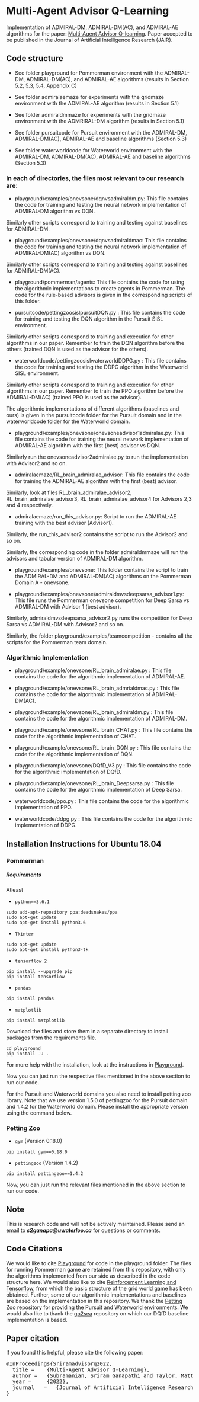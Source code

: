 # Multi-Agent Advisor Q-Learning

Implementation of ADMIRAL-DM, ADMIRAL-DM(AC), and ADMIRAL-AE algorithms for the paper: [Multi-Agent Advisor Q-learning](https://arxiv.org/pdf/2111.00345.pdf). Paper accepted to be published in the Journal of Artificial Intelligence Research (JAIR).  

 
## Code structure


- See folder playground for Pommerman environment with the ADMIRAL-DM, ADMIRAL-DM(AC), and ADMIRAL-AE algorithms (results in Section 5.2, 5.3, 5.4, Appendix C)


- See folder admiralaemaze for experiments with the gridmaze environment with the ADMIRAL-AE algorithm (results in Section 5.1)


- See folder admiraldmmaze for experiments with the gridmaze environment with the ADMRIRAL-DM algorithm (results in Section 5.1)   


- See folder pursuitcode for Pursuit environment with the ADMIRAL-DM, ADMIRAL-DM(AC), ADMIRAL-AE and baseline algorithms (Section 5.3) 


- See folder waterworldcode for Waterworld environment with the ADMIRAL-DM, ADMIRAL-DM(AC), ADMIRAL-AE and baseline algorithms (Section 5.3)


### In each of directories, the files most relevant to our research are:


- playground/examples/onevsone/dqnvsadmiraldm.py:  This file contains the code for training and testing the neural network implementation of ADMIRAL-DM algorithm vs DQN.

Similarly other scripts correspond to training and testing against baselines for ADMIRAL-DM.

- playground/examples/onevsone/dqnvsadmiraldmac:  This file contains the code for training and testing the neural network implementation of ADMIRAL-DM(AC) algorithm vs DQN. 

Similarly other scripts correspond to training and testing against baselines for ADMIRAL-DM(AC). 


- playground/pommerman/agents:  This file contains the code for using the algorithmic implementations to create agents in Pommerman. The code for the rule-based advisors is given in the corresponding scripts of this folder.



- pursuitcode/pettingzoosislpursuitDQN.py :  This file contains the code for training and testing the DQN algorithm in the Pursuit SISL environment.

Similarly other scripts correspond to training and execution for other algorithms in our paper. Remember to train the DQN algorithm before the others (trained DQN is used as the advisor for the others).   


- waterworldcode/pettingzoosislwaterworldDDPG.py :  This file contains the code for training and testing the DDPG algorithm in the Waterworld SISL environment.

Similarly other scripts correspond to training and execution for other algorithms in our paper. Remember to train the PPO algorithm before the ADMIRAL-DM(AC) (trained PPO is used as the advisor).

The algorithmic implementations of different algorithms (baselines and ours) is given in the pursuitcode folder for the Pursuit domain and in the waterworldcode folder for the Waterworld domain. 


- playground/examples/onevsone/onevsoneadvisor1admiralae.py:  This file contains the code for training the neural network implementation of ADMIRAL-AE algorithm with the first (best) advisor vs DQN.

Similarly run the onevsoneadvisor2admiralae.py to run the implementation with Advisor2 and so on. 


- admiralaemaze/RL_brain_admiralae_advisor:  This file contains the code for training the ADMIRAL-AE algorithm with the first (best) advisor.

Similarly, look at files RL_brain_admiralae_advisor2, RL_brain_admiralae_advisor3, RL_brain_admiralae_advisor4 for Advisors 2,3 and 4 respectively. 

- admiralaemaze/run_this_advisor.py:   Script to run the ADMIRAL-AE training with the best advisor (Advisor1). 

Similarly, the run_this_advisor2 contains the script to run the Advisor2 and so on. 


Similarly, the corresponding code in the folder admiraldmmaze will run the advisors and tabular version of ADMIRAL-DM algorithm. 


- playground/examples/onevsone: This folder contains the script to train the ADMIRAL-DM and ADMIRAL-DM(AC) algorithms on the Pommerman Domain A - onevsone.

- playground/examples/onevsone/admiraldmvsdeepsarsa_advisor1.py: This file runs the Pommerman onevsone competition for Deep Sarsa vs ADMIRAL-DM with Advisor 1 (best advisor). 

Similarly, admiraldmvsdeepsarsa_advisor2.py runs the competition for Deep Sarsa vs ADMIRAL-DM with Advisor2 and so on. 


Similarly, the folder playground/examples/teamcompetition - contains all the scripts for the Pommerman team domain.
 


### Algorithmic Implementation 


- playground/example/onevsone/RL_brain_admiralae.py :  This file contains the code for the algorithmic implementation of ADMIRAL-AE. 

- playground/example/onevsone/RL_brain_admrialdmac.py :  This file contains the code for the algorithmic implementation of ADMIRAL-DM(AC). 

- playground/example/onevsone/RL_brain_admiraldm.py :  This file contains the code for the algorithmic implementation of ADMIRAL-DM. 

- playground/example/onevsone/RL_brain_CHAT.py :  This file contains the code for the algorithmic implementation of CHAT. 

- playground/example/onevsone/RL_brain_DQN.py :  This file contains the code for the algorithmic implementation of DQN. 

- playground/example/onevsone/DQfD_V3.py :  This file contains the code for the algorithmic implementation of DQfD. 

- playground/example/onevsone/RL_brain_Deepsarsa.py :  This file contains the code for the algorithmic implementation of Deep Sarsa. 

- waterworldcode/ppo.py :  This file contains the code for the algorithmic implementation of PPO. 

- waterworldcode/ddpg.py :  This file contains the code for the algorithmic implementation of DDPG. 
 

## Installation Instructions for Ubuntu 18.04



### Pommerman 

##### Requirements

Atleast 

- `python==3.6.1`


```shell
sudo add-apt-repository ppa:deadsnakes/ppa
sudo apt-get update
sudo apt-get install python3.6
```



- `Tkinter`

```shell
sudo apt-get update
sudo apt-get install python3-tk
```


- `tensorflow 2`

```shell
pip install --upgrade pip
pip install tensorflow
```

- `pandas`

```shell
pip install pandas
```
- `matplotlib`

```shell
pip install matplotlib
```

Download the files and store them in a separate directory to install packages from the requirements file. 

```shell
cd playground
pip install -U . 
```


For more help with the installation, look at the instructions in [Playground](https://github.com/MultiAgentLearning/playground). 

Now you can just run the respective files mentioned in the above section to run our code.


For the Pursuit and Waterworld domains you also need to install petting zoo library. Note that we use version 1.5.0 of pettingzoo for the Pursuit domain and 1.4.2 for the Waterworld domain. Please install the appropriate version using the command below. 

### Petting Zoo

- `gym` (Version 0.18.0)

```shell
pip install gym==0.18.0
```

- `pettingzoo` (Version 1.4.2) 

```shell
pip install pettingzoo==1.4.2
```


Now, you can just run the relevant files mentioned in the above section to run our code. 


## Note

This is research code and will not be actively maintained. Please send an email to ***s2ganapa@uwaterloo.ca*** for questions or comments. 



## Code Citations

We would like to cite [Playground](https://github.com/MultiAgentLearning/playground) for code in the playground folder. The files for running Pommerman game are retained from this repository, with only the algorithms implemented from our side as described in the code structure here. 
We would also like to cite [Reinforcement Learning and Tensorflow](https://github.com/MorvanZhou/Reinforcement-learning-with-tensorflow), from which the basic structure of the grid world game has been obtained. Further, some of our algorithmic implementations and baselines are based on the implementation in this repository. We thank the [Petting Zoo](https://github.com/PettingZoo-Team/PettingZoo) repository for providing the Pursuit and Waterworld environments. We would also like to thank the [go2sea](https://github.com/go2sea/DQfD) repository on which our DQfD baseline implementation is based. 


## Paper citation

If you found this helpful, please cite the following paper:

<pre>
@InProceedings{Sriramadvisorq2022,
  title = 	 {Multi-Agent Advisor Q-Learning},
  author = 	 {Subramanian, Sriram Ganapathi and Taylor, Matthew and Larson, Kate and Crowley, Mark} 
  year = 	 {2022},
  journal   =   {Journal of Artificial Intelligence Research}
}
</pre>


